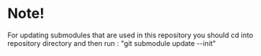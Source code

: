 # Note!
For updating submodules that are used in this repository you should cd into repository directory and then run :
"git submodule update --init"
